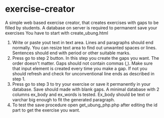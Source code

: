 # exercise-creator
A simple web based exercise creator, that creates exercises with gaps to be filled by students.
A database on server is required to permanent save your exercises
You have to start with create_ubung.html
1. Write or paste yout text in text area. Lines and paragraphs should end normally. You can resize text area to find out unwanted spaces or lines. Sentences should end with period or other suitable marks. 
2. Press go to step 2 button.
In this step you create the gaps you want. The order doesn't matter. Gaps should not contain commas (,). Make sure that input element is created every time you make a gap. If not you should refresh and check for unconventional line ends as described in step 1.
3. Press go to step 3 to try your exercise or save it permanently in your database. Save should made with blank gaps. A minimal database with 2 columns ex_body and ex_words is tested. Ex_body should be text or varchar big enough to fit the generated paragraph.
4. To test the save procedure open get_ubung_php.php after editing the id part to get the exercise you want.
